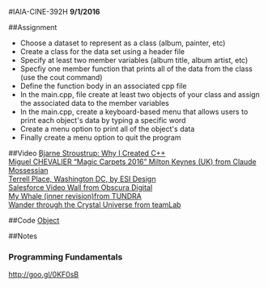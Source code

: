 #IAIA-CINE-392H
**9/1/2016**

##Assignment
* Choose a dataset to represent as a class (album, painter, etc)  
* Create a class for the data set using a header file  
* Specify at least two member variables (album title, album artist, etc)  
* Specfiy one member function that prints all of the data from the class (use the cout command)  
* Define the function body in an associated cpp file  
* In the main.cpp, file create at least two objects of your class and assign the associated data to the member variables  
* In the main.cpp, create a keyboard-based menu that allows users to print each object's data by typing a specific word
* Create a menu option to print all of the object's data  
* Finally create a menu option to quit the program   

##Video
[Bjarne Stroustrup: Why I Created C++](https://www.youtube.com/watch?v=JBjjnqG0BP8)  
[Miguel CHEVALIER “Magic Carpets 2016” Milton Keynes (UK) from Claude Mossessian](https://vimeo.com/175555433)  
[Terrell Place, Washington DC, by ESI Design](https://vimeo.com/172745960)  
[Salesforce Video Wall from Obscura Digital](https://vimeo.com/175865167)  
[My Whale (inner revision)from TUNDRA](https://vimeo.com/177685943)  
[Wander through the Crystal Universe from teamLab](https://vimeo.com/175495660)  

##Code
[Object](../demo/006_Object)  

##Notes

### Programming Fundamentals
http://goo.gl/0KF0sB
